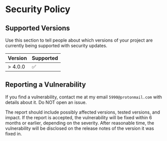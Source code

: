 # Security Policy

## Supported Versions

Use this section to tell people about which versions of your project are
currently being supported with security updates.

| Version | Supported          |
| ------- | ------------------ |
| > 4.0.0 | :white_check_mark: |

## Reporting a Vulnerability

If you find a vulnerability, contact me at my email `5990@protonmail.com` with details about it. Do NOT open an issue.

The report should include possibly affected versions, tested versions, and impact.
If the report is accepted, the vulnerability will be fixed within 6 months or earlier, depending on the severity. 
After reasonable time, the vulnerability will be disclosed on the release notes of the version it was fixed in.
